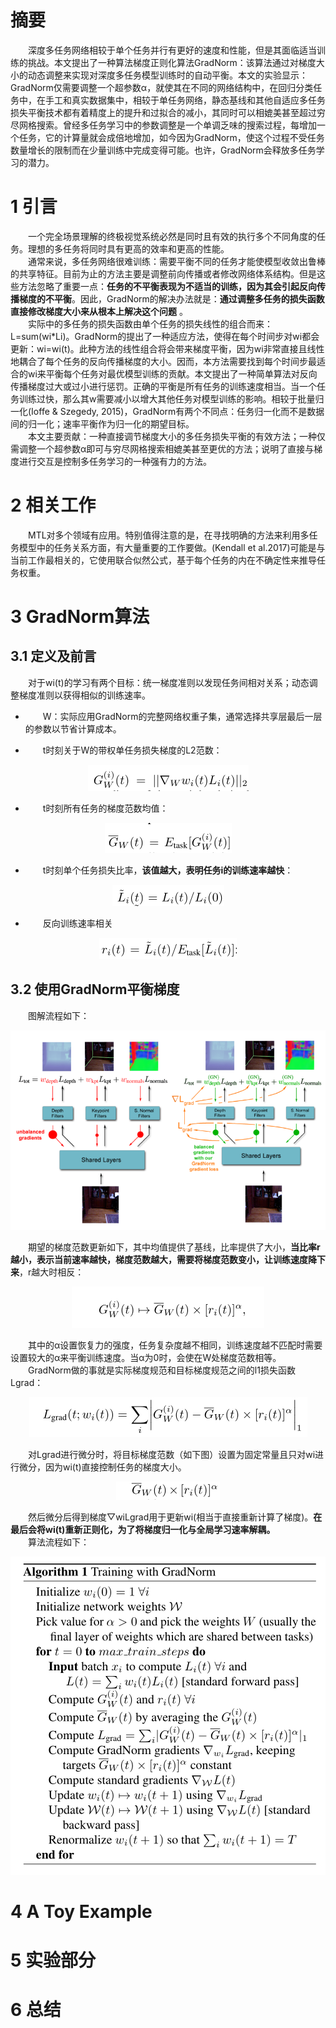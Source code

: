 # 摘要  
&emsp;&emsp;深度多任务网络相较于单个任务并行有更好的速度和性能，但是其面临适当训练的挑战。本文提出了一种算法梯度正则化算法GradNorm：该算法通过对梯度大小的动态调整来实现对深度多任务模型训练时的自动平衡。本文的实验显示：GradNorm仅需要调整一个超参数α，就使其在不同的网络结构中，在回归分类任务中，在手工和真实数据集中，相较于单任务网络，静态基线和其他自适应多任务损失平衡技术都有着精度上的提升和过拟合的减小，其同时可以相媲美甚至超过穷尽网格搜索。曾经多任务学习中的参数调整是一个单调乏味的搜索过程，每增加一个任务，它的计算量就会成倍地增加，如今因为GradNorm，使这个过程不受任务数量增长的限制而在少量训练中完成变得可能。也许，GradNorm会释放多任务学习的潜力。  
# 1 引言  
&emsp;&emsp;一个完全场景理解的终极视觉系统必然是同时且有效的执行多个不同角度的任务。理想的多任务将同时具有更高的效率和更高的性能。  
&emsp;&emsp;通常来说，多任务网络很难训练：需要平衡不同的任务才能使模型收敛出鲁棒的共享特征。目前为止的方法主要是调整前向传播或者修改网络体系结构。但是这些方法忽略了重要一点：**任务的不平衡表现为不适当的训练，因为其会引起反向传播梯度的不平衡**。因此，GradNorm的解决办法就是：**通过调整多任务的损失函数直接修改梯度大小来从根本上解决这个问题** 。  
&emsp;&emsp;实际中的多任务的损失函数由单个任务的损失线性的组合而来：L=sum(wi*Li)。GradNorm的提出了一种适应方法，使得在每个时间步对wi都会更新：wi=wi(t)。此种方法的线性组合将会带来梯度平衡，因为wi非常直接且线性地耦合了每个任务的反向传播梯度的大小。因而，本方法需要找到每个时间步最适合的wi来平衡每个任务对最优模型训练的贡献。本文提出了一种简单算法对反向传播梯度过大或过小进行惩罚。正确的平衡是所有任务的训练速度相当。当一个任务训练过快，那么其w需要减小以增大其他任务对模型训练的影响。相较于批量归一化(Ioffe & Szegedy, 2015)，GradNorm有两个不同点：任务归一化而不是数据间的归一化；速率平衡作为归一化的期望目标。  
&emsp;&emsp;本文主要贡献：一种直接调节梯度大小的多任务损失平衡的有效方法；一种仅需调整一个超参数α即可与穷尽网格搜索相媲美甚至更优的方法；说明了直接与梯度进行交互是控制多任务学习的一种强有力的方法。  
# 2 相关工作  
&emsp;&emsp;MTL对多个领域有应用。特别值得注意的是，在寻找明确的方法来利用多任务模型中的任务关系方面，有大量重要的工作要做。(Kendall et al.2017)可能是与当前工作最相关的，它使用联合似然公式，基于每个任务的内在不确定性来推导任务权重。  
# 3 GradNorm算法  
## 3.1 定义及前言  
&emsp;&emsp;对于wi(t)的学习有两个目标：统一梯度准则以发现任务间相对关系；动态调整梯度准则以获得相似的训练速率。  

- &emsp;&emsp;W：实际应用GradNorm的完整网络权重子集，通常选择共享层最后一层的参数以节省计算成本。  

- &emsp;&emsp;t时刻关于W的带权单任务损失梯度的L2范数：  
<div align=center><img src="./pictures/Gradient_Normalization_for_Adaptive_Loss_Balancing_in_Deep_Multitask_Networks/grad_l2_norm.png"/></div>  

- &emsp;&emsp;t时刻所有任务的梯度范数均值：  
<div align=center><img src="./pictures/Gradient_Normalization_for_Adaptive_Loss_Balancing_in_Deep_Multitask_Networks/avg_grad_l2_norm.png"/></div>  

- &emsp;&emsp;t时刻单个任务损失比率，**该值越大，表明任务i的训练速率越快**：  
<div align=center><img src="./pictures/Gradient_Normalization_for_Adaptive_Loss_Balancing_in_Deep_Multitask_Networks/loss_ratio.png"/></div>  

- &emsp;&emsp;反向训练速率相关  
<div align=center><img src="./pictures/Gradient_Normalization_for_Adaptive_Loss_Balancing_in_Deep_Multitask_Networks/loss_ratio_avg.png"/></div>  

## 3.2 使用GradNorm平衡梯度  
&emsp;&emsp;图解流程如下：  
<div align=center><img src="./pictures/Gradient_Normalization_for_Adaptive_Loss_Balancing_in_Deep_Multitask_Networks/figure_process.png"/></div>  

&emsp;&emsp;期望的梯度范数更新如下，其中均值提供了基线，比率提供了大小，**当比率r越小，表示当前速率越快，梯度范数越大，需要将梯度范数变小，让训练速度降下来**，r越大时相反：  
<div align=center><img src="./pictures/Gradient_Normalization_for_Adaptive_Loss_Balancing_in_Deep_Multitask_Networks/update_grad_l2_norm.png"/></div>  

&emsp;&emsp;其中的α设置恢复力的强度，任务复杂度越不相同，训练速度越不匹配时需要设置较大的α来平衡训练速度。当α为0时，会使在W处梯度范数相等。  
&emsp;&emsp;GradNorm做的事就是实际梯度规范和目标梯度规范之间的l1损失函数Lgrad：  
<div align=center><img src="./pictures/Gradient_Normalization_for_Adaptive_Loss_Balancing_in_Deep_Multitask_Networks/lgrad.png"/></div>  

&emsp;&emsp;对Lgrad进行微分时，将目标梯度范数（如下图）设置为固定常量且只对wi进行微分，因为wi(t)直接控制任务的梯度大小。  
<div align=center><img src="./pictures/Gradient_Normalization_for_Adaptive_Loss_Balancing_in_Deep_Multitask_Networks/fixed_constant.png"/></div>  

&emsp;&emsp;然后微分后得到梯度▽wiLgrad用于更新wi(相当于直接重新计算了梯度)。**在最后会将wi(t)重新正则化，为了将梯度归一化与全局学习速率解耦。**  
&emsp;&emsp;算法流程如下：  
<div align=center><img src="./pictures/Gradient_Normalization_for_Adaptive_Loss_Balancing_in_Deep_Multitask_Networks/algorithm.png"/></div>  

# 4 A Toy Example  

# 5 实验部分  
# 6 总结  

